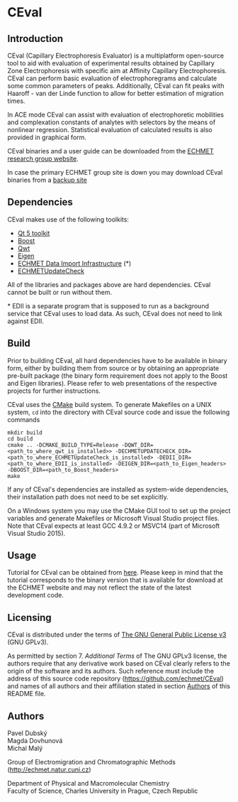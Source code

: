 CEval
===

Introduction
---

CEval (Capillary Electrophoresis Evaluator) is a multiplatform open-source tool to aid with evaluation of experimental results obtained by Capillary Zone Electrophoresis with specific aim at Affinity Capillary Electrophoresis. CEval can perform basic evaluation of electrophoregrams and calculate some common parameters of peaks. Additionally, CEval can fit peaks with Haaroff - van der Linde function to allow for better estimation of migration times.

In ACE mode CEval can assist with evaluation of electrophoretic mobilities and complexation constants of analytes with selectors by the means of nonlinear regression. Statistical evaluation of calculated results is also provided in graphical form.

CEval binaries and a user guide can be downloaded from the [ECHMET research group website](https://echmet.natur.cuni.cz/#portfolio).

In case the primary ECHMET group site is down you may download CEval binaries from a [backup site](https://devoid-pointer.net/echmet_fallback)

Dependencies
---

CEval makes use of the following toolkits:

- [Qt 5 toolkit](http://www.qt.io/)
- [Boost](http://www.boost.org/)
- [Qwt](http://qwt.sourceforge.net/)
- [Eigen](http://eigen.tuxfamily.org/index.php?title=Main_Page)
- [ECHMET Data Import Infrastructure](https://github.com/echmet/EDII) (\*)
- [ECHMETUpdateCheck](https://github.com/echmet/ECHMETUpdateCheck)

All of the libraries and packages above are hard dependencies. CEval cannot be built or run without them.

\* EDII is a separate program that is supposed to run as a background service that CEval uses to load data. As such, CEval does not need to link against EDII.

Build
---

Prior to building CEval, all hard dependencies have to be available in binary form, either by building them from source or by obtaining an appropriate pre-built package (the binary form requirement does not apply to the Boost and Eigen libraries). Please refer to web presentations of the respective projects for further instructions.

CEval uses the [CMake](https://cmake.org) build system. To generate Makefiles on a UNIX system, `cd` into the directory with CEval source code and issue the following commands

    mkdir build
    cd build
    cmake .. -DCMAKE_BUILD_TYPE=Release -DQWT_DIR=<path_to_where_qwt_is_installed>> -DECHMETUPDATECHECK_DIR=<path_to_where_ECHMETUpdateCheck_is_installed> -DEDII_DIR=<path_to_where_EDII_is_installed> -DEIGEN_DIR=<path_to_Eigen_headers> -DBOOST_DIR=<path_to_Boost_headers>
    make

If any of CEval's dependencies are installed as system-wide dependencies, their installation path does not need to be set explicitly.

On a Windows system you may use the CMake GUI tool to set up the project variables and generate Makefiles or Microsoft Visual Studio project files. Note that CEval expects at least GCC 4.9.2 or MSVC14 (part of Microsoft Visual Studio 2015).

Usage
---
Tutorial for CEval can be obtained from [here](https://echmet.natur.cuni.cz/assets/files/CEval_Manual.pdf). Please keep in mind that the tutorial corresponds to the binary version that is available for download at the ECHMET website and may not reflect the state of the latest development code.

Licensing
---

CEval is distributed under the terms of [The GNU General Public License v3](https://www.gnu.org/licenses/gpl.html) (GNU GPLv3).

As permitted by section 7. *Additional Terms* of The GNU GPLv3 license, the authors require that any derivative work based on CEval clearly refers to the origin of the software and its authors. Such reference must include the address of this source code repository (https://github.com/echmet/CEval) and names of all authors and their affiliation stated in section [Authors](#Authors) of this README file.

<a name="Authors"></a>
Authors
---

Pavel Dubský  
Magda Dovhunová  
Michal Malý  

Group of Electromigration and Chromatographic Methods (http://echmet.natur.cuni.cz)

Department of Physical and Macromolecular Chemistry  
Faculty of Science, Charles University in Prague, Czech Republic

